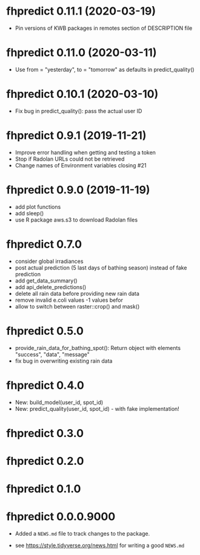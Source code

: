 # fhpredict 0.11.1 (2020-03-19)

* Pin versions of KWB packages in remotes section of DESCRIPTION file

# fhpredict 0.11.0 (2020-03-11)

* Use from = "yesterday", to = "tomorrow" as defaults in predict_quality()

# fhpredict 0.10.1 (2020-03-10)

* Fix bug in predict_quality(): pass the actual user ID

# fhpredict 0.9.1 (2019-11-21)

* Improve error handling when getting and testing a token
* Stop if Radolan URLs could not be retrieved
* Change names of Environment variables closing #21

# fhpredict 0.9.0 (2019-11-19)

* add plot functions
* add sleep()
* use R package aws.s3 to download Radolan files

# fhpredict 0.7.0

* consider global irradiances
* post actual prediction (5 last days of bathing season) instead of fake 
  prediction
* add get_data_summary()
* add api_delete_predictions()
* delete all rain data before providing new rain data
* remove invalid e.coli values -1 values befor
* allow to switch between raster::crop() and mask() 

# fhpredict 0.5.0

* provide_rain_data_for_bathing_spot(): Return object with elements "success",
  "data", "message"
* fix bug in overwriting existing rain data

# fhpredict 0.4.0

* New: build_model(user_id, spot_id)
* New: predict_quality(user_id, spot_id) - with fake implementation!

# fhpredict 0.3.0

# fhpredict 0.2.0

# fhpredict 0.1.0

# fhpredict 0.0.0.9000

* Added a `NEWS.md` file to track changes to the package.

* see https://style.tidyverse.org/news.html for writing a good `NEWS.md`
